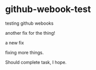 # github-webook-test
testing github webooks


another fix for the thing!


a new fix

fixing more things.

Should complete task, I hope.
